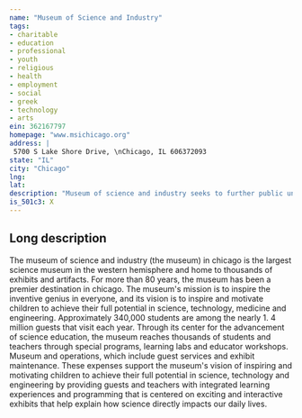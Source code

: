 ```yaml
---
name: "Museum of Science and Industry"
tags:
- charitable
- education
- professional
- youth
- religious
- health
- employment
- social
- greek
- technology
- arts
ein: 362167797
homepage: "www.msichicago.org"
address: |
 5700 S Lake Shore Drive, \nChicago, IL 606372093
state: "IL"
city: "Chicago"
lng: 
lat: 
description: "Museum of science and industry seeks to further public understanding of science, technology and industry by providing visitors with integrated learning experiences. "
is_501c3: X
---
```


## Long description

The museum of science and industry (the museum) in chicago is the largest science museum in the western hemisphere and home to thousands of exhibits and artifacts. For more than 80 years, the museum has been a premier destination in chicago. The museum's mission is to inspire the inventive genius in everyone, and its vision is to inspire and motivate children to achieve their full potential in science, technology, medicine and engineering. Approximately 340,000 students are among the nearly 1. 4 million guests that visit each year. Through its center for the advancement of science education, the museum reaches thousands of students and teachers through special programs, learning labs and educator workshops. Museum and operations, which include guest services and exhibit maintenance. These expenses support the museum's vision of inspiring and motivating children to achieve their full potential in science, technology and engineering by providing guests and teachers with integrated learning experiences and programming that is centered on exciting and interactive exhibits that help explain how science directly impacts our daily lives. 
